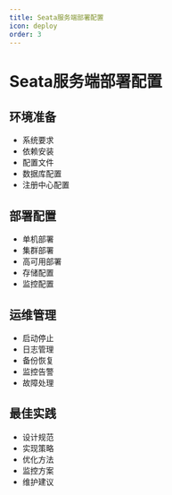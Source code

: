 ```yaml
---
title: Seata服务端部署配置
icon: deploy
order: 3
---
```


# Seata服务端部署配置

## 环境准备
- 系统要求
- 依赖安装
- 配置文件
- 数据库配置
- 注册中心配置

## 部署配置
- 单机部署
- 集群部署
- 高可用部署
- 存储配置
- 监控配置

## 运维管理
- 启动停止
- 日志管理
- 备份恢复
- 监控告警
- 故障处理

## 最佳实践
- 设计规范
- 实现策略
- 优化方法
- 监控方案
- 维护建议

